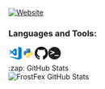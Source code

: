 [![Website](https://img.shields.io/website?label=frostfex.my.id&style=for-the-badge&url=http%3A%2F%2Ffrostfex.my.id)](http://frostfex.my.id)



### Languages and Tools:

<img align="left" alt="Visual Studio Code" width="26px" src="https://raw.githubusercontent.com/github/explore/80688e429a7d4ef2fca1e82350fe8e3517d3494d/topics/visual-studio-code/visual-studio-code.png" />
<img align="left" alt="Python" width="26px" src="https://raw.githubusercontent.com/github/explore/80688e429a7d4ef2fca1e82350fe8e3517d3494d/topics/python/python.png" />
<img align="left" alt="GitHub" width="26px" src="https://raw.githubusercontent.com/github/explore/78df643247d429f6cc873026c0622819ad797942/topics/github/github.png" />
<img align="left" alt="Terminal" width="26px" src="https://raw.githubusercontent.com/github/explore/80688e429a7d4ef2fca1e82350fe8e3517d3494d/topics/terminal/terminal.png" />

<br />
<br />
  <summary>:zap: GitHub Stats</summary>

  <img align="left" alt="FrostFex GitHub Stats" src="https://github-readme-stats.codestackr.vercel.app/api?username=FrostFex&show_icons=true&hide_border=true" />
